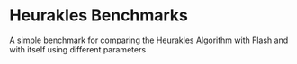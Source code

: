 # Heurakles Benchmarks
A simple benchmark for comparing the Heurakles Algorithm with Flash and with itself using different parameters
